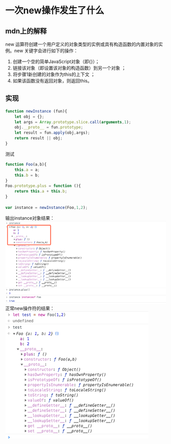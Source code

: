 # 一次new操作发生了什么
## mdn上的解释
new 运算符创建一个用户定义的对象类型的实例或具有构造函数的内置对象的实例。new 关键字会进行如下的操作：

1. 创建一个空的简单JavaScript对象（即{}）；
1. 链接该对象（即设置该对象的构造函数）到另一个对象 ；
1. 将步骤1新创建的对象作为this的上下文 ；
1. 如果该函数没有返回对象，则返回this。


## 实现
```javascript
function newInstance (fun){
    let obj = {};
    let args = Array.prototype.slice.call(arguments,1);
    obj.__proto__ = fun.prototype;
    let result = fun.apply(obj,args);
    return result || obj;
}
```
测试
```javascript
function Foo(a,b){
    this.a = a;
    this.b = b;
}
Foo.prototype.plus = function (){
    return this.a + this.b;
}

var instance = newInstance(Foo,1,2);
```
输出instance对象结果：
![new对象的结果](https://github.com/skyujilong/notebook/blob/master/src/new.png)
正常new操作符的结果：
![正常new操作符的](https://github.com/skyujilong/notebook/blob/master/src/regular-new.png)